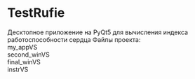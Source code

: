 # TestRufie
Десктопное приложение на PyQt5 для вычисления индекса работоспособности сердца
Файлы проекта:<br>
my_appVS<br>
second_winVS<br>
final_winVS<br>
instrVS<br>
